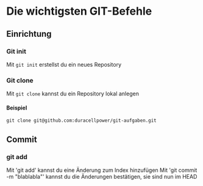 # Die wichtigsten GIT-Befehle

## Einrichtung

### Git init

Mit `git init` erstellst du ein neues Repository

### Git clone

Mit `git clone` kannst du ein Repository lokal anlegen

#### Beispiel

```
git clone git@github.com:duracellpower/git-aufgaben.git
```

## Commit

### git add

Mit 'git add' kannst du eine Änderung zum Index hinzufügen
Mit 'git commit -m "blablabla"' kannst du die Änderungen bestätigen, sie sind nun im HEAD
